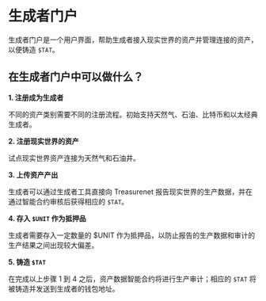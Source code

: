 # 生成者门户

生成者门户是一个用户界面，帮助生成者接入现实世界的资产并管理连接的资产，以便铸造 `$TAT`。

## 在生成者门户中可以做什么？

**1. 注册成为生成者**

不同的资产类别需要不同的注册流程。初始支持天然气、石油、比特币和以太经典生成者。

**2. 注册现实世界的资产**

试点现实世界资产连接为天然气和石油井。

**3. 上传资产产出**

生成者可以通过生成者工具直接向 Treasurenet 报告现实世界的生产数据，并在通过智能合约审核后获得相应的 `$TAT`。

**4. 存入 `$UNIT` 作为抵押品**

生成者需要存入一定数量的 $UNIT 作为抵押品，以防止报告的生产数据和审计的生产结果之间出现较大偏差。

**5. 铸造 `$TAT`**

在完成以上步骤 1 到 4 之后，资产数据智能合约将进行生产审计；相应的 `$TAT` 将被铸造并发送到生成者的钱包地址。
